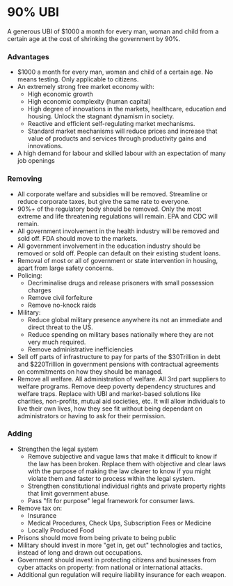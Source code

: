 # 90% UBI

A generous UBI of $1000 a month for every man, woman and child from a certain age at the cost of shrinking the government by 90%.

### Advantages

* $1000 a month for every man, woman and child of a certain age. No means testing. Only applicable to citizens.
* An extremely strong free market economy with:
	* High economic growth
	* High economic complexity (human capital)
	* High degree of innovations in the markets, healthcare, education and housing. Unlock the stagnant dynamism in society.
	* Reactive and efficient self-regulating market mechanisms.
	* Standard market mechanisms will reduce prices and increase that value of products and services through productivity gains and innovations.
* A high demand for labour and skilled labour with an expectation of many job openings

### Removing

* All corporate welfare and subsidies will be removed. Streamline or reduce corporate taxes, but give the same rate to everyone. 
* 90%+ of the regulatory body should be removed. Only the most extreme and life threatening regulations will remain. EPA and CDC will remain. 
* All government involvement in the health industry will be removed and sold off. FDA should move to the markets.
* All government involvement in the education industry should be removed or sold off. People can default on their existing student loans.
* Removal of most or all of government or state intervention in housing, apart from large safety concerns.
* Policing:
	* Decriminalise drugs and release prisoners with small possession charges
	* Remove civil forfeiture 
	* Remove no-knock raids  
* Military:
	* Reduce global military presence anywhere its not an immediate and direct threat to the US.
	* Reduce spending on military bases nationally where they are not very much required.
	* Remove administrative inefficiencies
* Sell off parts of infrastructure to pay for parts of the $30Trillion in debt and $220Trillion in government pensions with contractual agreements on commitments on how they should be managed.
* Remove all welfare. All administration of welfare. All 3rd part suppliers to welfare programs. Remove deep poverty dependency structures and welfare traps. Replace with UBI and market-based solutions like charities, non-profits, mutual aid societies, etc. It will allow individuals to live their own lives, how they see fit without being dependant on administrators or having to ask for their permission. 

### Adding

* Strengthen the legal system
	* Remove subjective and vague laws that make it difficult to know if the law has been broken. Replace them with objective and clear laws with the purpose of making the law clearer to know if you might violate them and faster to process within the legal system.
	* Strengthen constitutional individual rights and private property rights that limit government abuse.
	* Pass "fit for purpose" legal framework for consumer laws.
* Remove tax on: 
	* Insurance
	* Medical Procedures, Check Ups, Subscription Fees or Medicine
	* Locally Produced Food
* Prisons should move from being private to being public
* Military should invest in more "get in, get out" technologies and tactics, instead of long and drawn out occupations. 
* Government should invest in protecting citizens and businesses from cyber attacks on property: from national or international attacks.
* Additional gun regulation will require liability insurance for each weapon.

